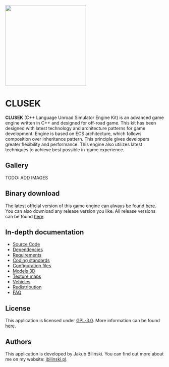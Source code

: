 <img src=".docs/logo.png" width="256">

CLUSEK
==================================

**CLUSEK** (C++ Language Unroad Simulator Engine Kit) is an advanced game engine written in C++ and designed for off-road game. This kit has been designed with latest technology and architecture patterns for game development. Engine is based on ECS architecture, which follows composition over inheritance pattern. This principle gives developers greater flexibility and performance. This engine also utilizes latest techniques to achieve best possible in-game experience.



## Gallery

TODO: ADD IMAGES



## Binary download

The latest official version of this game engine can always be found [here](https://github.com/bilek993/CLUSEK/releases/latest/). You can also download any release version you like. All release versions can be found [here](https://github.com/bilek993/CLUSEK/releases/).



## In-depth documentation

* [Source Code](.docs/source_code.md)
* [Dependencies](.docs/external_dependencies.md)
* [Requirements](.docs/requirements.md)
* [Coding standards](.docs/coding_standards.md)
* [Configuration files](.docs/configuration_files.md)
* [Models 3D](.docs/models_3d.md)
* [Texture maps](.docs/texture_maps.md)
* [Vehicles](.docs/vehicles.md)
* [Redistribution](.docs/redistribution.md)
* [FAQ](.docs/faq.md)



## License

This application is licensed under [GPL-3.0](LICENSE). More information can be found [here](https://www.gnu.org/licenses/gpl-3.0.en.html).



## Authors

This application is developed by Jakub Biliński. You can find out more about me on my website: [jbilinski.pl](http:/www.jbilinski.pl).